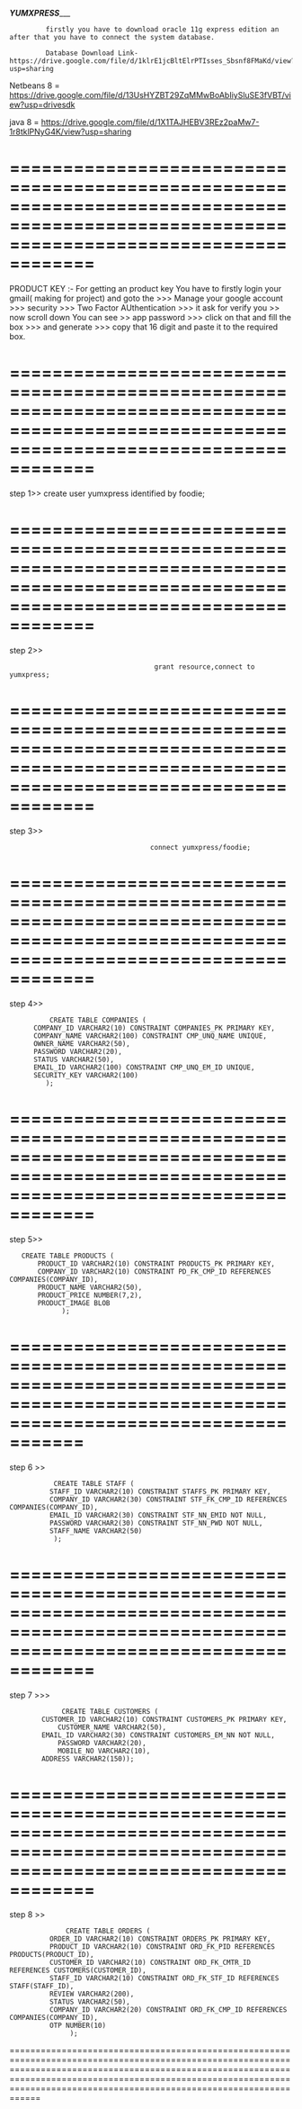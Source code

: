  ___________________________________________________________*YUMXPRESS*______________________________________________________________


             firstly you have to download oracle 11g express edition an after that you have to connect the system database.
 
             Database Download Link-   https://drive.google.com/file/d/1klrE1jcBltElrPTIsses_Sbsnf8FMaKd/view?usp=sharing


   Netbeans 8 = https://drive.google.com/file/d/13UsHYZBT29ZqMMwBoAbIiySluSE3fVBT/view?usp=drivesdk

   java 8 = https://drive.google.com/file/d/1X1TAJHEBV3REz2paMw7-1r8tklPNyG4K/view?usp=sharing



           
==========================================================================================================================================
==========================================================================================================================================

PRODUCT KEY :- For getting an product key You have to firstly login your gmail( making for project) and goto the >>> Manage your google account >>> security >>> Two Factor AUthentication >>> it ask for verify you >> now scroll down You can see >> app password >>> click on that and fill the box >>> and generate >>> copy that 16 digit and paste it to the required box.

==========================================================================================================================================
==========================================================================================================================================
              




 step 1>>
                                      create user yumxpress identified by foodie;

==========================================================================================================================================
==========================================================================================================================================



 step 2>>


                                        grant resource,connect to yumxpress;

==========================================================================================================================================
==========================================================================================================================================



 step 3>> 

                                       connect yumxpress/foodie;


==========================================================================================================================================
==========================================================================================================================================
 
 step 4>> 

 
              CREATE TABLE COMPANIES (
	      COMPANY_ID VARCHAR2(10) CONSTRAINT COMPANIES_PK PRIMARY KEY,
	      COMPANY_NAME VARCHAR2(100) CONSTRAINT CMP_UNQ_NAME UNIQUE,
	      OWNER_NAME VARCHAR2(50),
	      PASSWORD VARCHAR2(20),
	      STATUS VARCHAR2(50),
	      EMAIL_ID VARCHAR2(100) CONSTRAINT CMP_UNQ_EM_ID UNIQUE,
	      SECURITY_KEY VARCHAR2(100)	
             );
      
==========================================================================================================================================
==========================================================================================================================================




 step 5>> 





       CREATE TABLE PRODUCTS (
	       PRODUCT_ID VARCHAR2(10) CONSTRAINT PRODUCTS_PK PRIMARY KEY,
	       COMPANY_ID VARCHAR2(10) CONSTRAINT PD_FK_CMP_ID REFERENCES COMPANIES(COMPANY_ID),
	       PRODUCT_NAME VARCHAR2(50),
	       PRODUCT_PRICE NUMBER(7,2),
	       PRODUCT_IMAGE BLOB
                 );

=========================================================================================================================================
==========================================================================================================================================
 step 6 >>




               CREATE TABLE STAFF ( 
              STAFF_ID VARCHAR2(10) CONSTRAINT STAFFS_PK PRIMARY KEY,  
              COMPANY_ID VARCHAR2(30) CONSTRAINT STF_FK_CMP_ID REFERENCES COMPANIES(COMPANY_ID),  
              EMAIL_ID VARCHAR2(30) CONSTRAINT STF_NN_EMID NOT NULL, 
              PASSWORD VARCHAR2(30) CONSTRAINT STF_NN_PWD NOT NULL, 
              STAFF_NAME VARCHAR2(50) 
               );


==========================================================================================================================================
==========================================================================================================================================


  step 7 >>> 




                 CREATE TABLE CUSTOMERS (
	        CUSTOMER_ID VARCHAR2(10) CONSTRAINT CUSTOMERS_PK PRIMARY KEY,
                CUSTOMER_NAME VARCHAR2(50),
	        EMAIL_ID VARCHAR2(30) CONSTRAINT CUSTOMERS_EM_NN NOT NULL,
                PASSWORD VARCHAR2(20),
                MOBILE_NO VARCHAR2(10),
 	        ADDRESS VARCHAR2(150));

==========================================================================================================================================
==========================================================================================================================================

  step 8 >> 

                  CREATE TABLE ORDERS (
	          ORDER_ID VARCHAR2(10) CONSTRAINT ORDERS_PK PRIMARY KEY, 
	          PRODUCT_ID VARCHAR2(10) CONSTRAINT ORD_FK_PID REFERENCES PRODUCTS(PRODUCT_ID), 
	          CUSTOMER_ID VARCHAR2(10) CONSTRAINT ORD_FK_CMTR_ID REFERENCES CUSTOMERS(CUSTOMER_ID), 
	          STAFF_ID VARCHAR2(10) CONSTRAINT ORD_FK_STF_ID REFERENCES STAFF(STAFF_ID),
	          REVIEW VARCHAR2(200),
	          STATUS VARCHAR2(50),
	          COMPANY_ID VARCHAR2(20) CONSTRAINT ORD_FK_CMP_ID REFERENCES COMPANIES(COMPANY_ID),
	          OTP NUMBER(10)
                   );


====================================================================================================================================================================================================================================================================================





